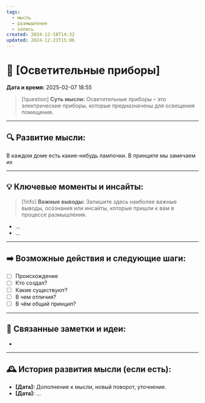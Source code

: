 ```yaml
---
tags:
  - мысль
  - размышление
  - запись
created: 2024-12-18T14:32
updated: 2024-12-23T15:06
---
```


# 💭  [Осветительные приборы]

**Дата и время:** 2025-02-07 18:55

> [!question] **Суть мысли:**
> Осветительные приборы – это электрические приборы, которые предназначены для освещения помещения.

---

## 🔍 Развитие мысли:

В каждом доме есть какие-нибудь лампочки. В принципе мы замечаем их 

---

## 💡 Ключевые моменты и инсайты:

> [!info] **Важные выводы:**
> Запишите здесь наиболее важные выводы, осознания или инсайты, которые пришли к вам в процессе размышления.

- ...
- ...

---

## ➡️ Возможные действия и следующие шаги:

- [ ] Происхождение 
- [ ] Кто создал?
- [ ] Какие существуют?
- [ ] В чем отличия?
- [ ] В чём общий принцип?

---

## 🔄 Связанные заметки и идеи:

- 

---

## 🕰️ История развития мысли (если есть):

* **[Дата]:**  Дополнение к мысли, новый поворот, уточнение.
* **[Дата]:**  ...